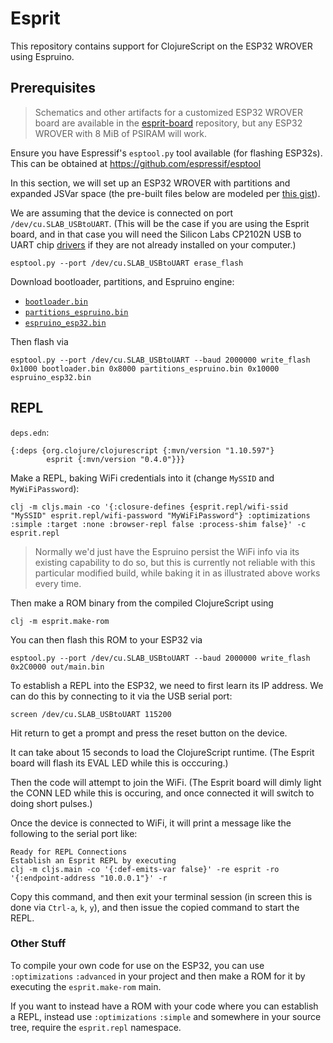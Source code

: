 # Esprit
This repository contains support for ClojureScript on the ESP32 WROVER using Espruino.

## Prerequisites

> Schematics and other artifacts for a customized ESP32 WROVER board are available in the [esprit-board][2] repository, but any ESP32 WROVER with 8 MiB of PSIRAM will work.

Ensure you have Espressif's `esptool.py` tool available (for flashing ESP32s). This can be obtained at https://github.com/espressif/esptool

In this section, we will set up an ESP32 WROVER with partitions and expanded JSVar space (the pre-built files below are modeled per [this gist][1]).

We are assuming that the device is connected on port `/dev/cu.SLAB_USBtoUART`. (This will be the case if you are using the Esprit board, and in that case you will need the Silicon Labs CP2102N USB to UART chip [drivers][6] if they are not already installed on your computer.)

	esptool.py --port /dev/cu.SLAB_USBtoUART erase_flash

Download bootloader, partitions, and Espruino engine:

- [`bootloader.bin`][3]
- [`partitions_espruino.bin`][4]
- [`espruino_esp32.bin`][5]	

Then flash via

	esptool.py --port /dev/cu.SLAB_USBtoUART --baud 2000000 write_flash 0x1000 bootloader.bin 0x8000 partitions_espruino.bin 0x10000 espruino_esp32.bin

## REPL

`deps.edn`:

	{:deps {org.clojure/clojurescript {:mvn/version "1.10.597"}
	        esprit {:mvn/version "0.4.0"}}}

Make a REPL, baking WiFi credentials into it (change `MySSID` and `MyWiFiPassword`):

	clj -m cljs.main -co '{:closure-defines {esprit.repl/wifi-ssid "MySSID" esprit.repl/wifi-password "MyWiFiPassword"} :optimizations :simple :target :none :browser-repl false :process-shim false}' -c esprit.repl

> Normally we'd just have the Espruino persist the WiFi info via its existing capability to do so, but this is currently not reliable with this particular modified build, while baking it in as illustrated above works every time.

Then make a ROM binary from the compiled ClojureScript using

	clj -m esprit.make-rom

You can then flash this ROM to your ESP32 via

	esptool.py --port /dev/cu.SLAB_USBtoUART --baud 2000000 write_flash 0x2C0000 out/main.bin

To establish a REPL into the ESP32, we need to first learn its IP address. We can do this by connecting to it via the USB serial port:

	screen /dev/cu.SLAB_USBtoUART 115200

Hit return to get a prompt and press the reset button on the device. 

It can take about 15 seconds to load the ClojureScript runtime. (The Esprit board will flash its EVAL LED while this is occcuring.) 

Then the code will attempt to join the WiFi. (The Esprit board will dimly light the CONN LED while this is occuring, and once connected it will switch to doing short pulses.)

Once the device is connected to WiFi, it will print a message like the following to the serial port like:

	Ready for REPL Connections
	Establish an Esprit REPL by executing
	clj -m cljs.main -co '{:def-emits-var false}' -re esprit -ro '{:endpoint-address "10.0.0.1"}' -r

Copy this command, and then exit your terminal session (in screen this is done via `Ctrl-a`, `k`, `y`), and then issue the copied command to start the REPL.

### Other Stuff

To compile your own code for use on the ESP32, you can use `:optimizations` `:advanced` in your project and then make a ROM for it by executing the `esprit.make-rom` main.

If you want to instead have a ROM with your code where you can establish a REPL, instead use `:optimizations` `:simple` and somewhere in your source tree, require the `esprit.repl` namespace.

[1]:	https://gist.github.com/mfikes/5ed90e461229161ba9197461af888107
[2]:	https://github.com/mfikes/esprit-board
[3]:	http://planck-repl.org/releases/ESP32-REPL-2/bootloader.bin
[4]:	http://planck-repl.org/releases/ESP32-REPL-2/partitions_espruino.bin
[5]:	http://planck-repl.org/releases/ESP32-REPL-2/espruino_esp32.bin
[6]:	https://www.silabs.com/products/development-tools/software/usb-to-uart-bridge-vcp-drivers
